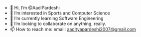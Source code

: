 - 👋 Hi, I’m @AadiPardeshi
- 👀 I’m interested in Sports and Computer Science
- 🌱 I’m currently learning Software Engineering
- 💞️ I’m looking to collaborate on anything, really.
- 📫 How to reach me: email: aadityapardeshi2007@gmail.com

<!---
AadiPardeshi/AadiPardeshi is a ✨ special ✨ repository because its `README.md` (this file) appears on your GitHub profile.
You can click the Preview link to take a look at your changes.
--->
